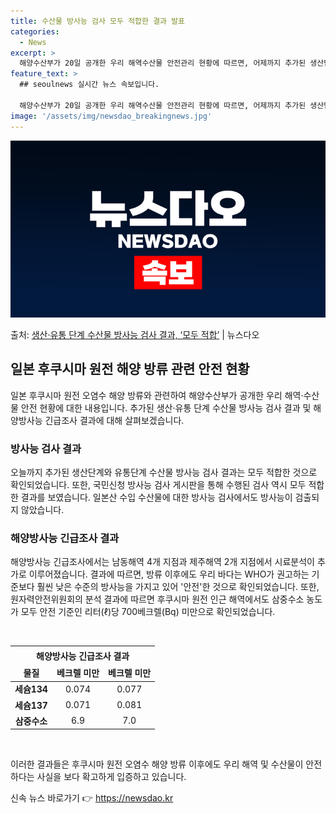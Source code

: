 ```yaml
---
title: 수산물 방사능 검사 모두 적합한 결과 발표
categories:
  - News
excerpt: >
  해양수산부가 20일 공개한 우리 해역수산물 안전관리 현황에 따르면, 어제까지 추가된 생산단계와 유통단계 수산…
feature_text: >
  ## seoulnews 실시간 뉴스 속보입니다.

  해양수산부가 20일 공개한 우리 해역수산물 안전관리 현황에 따르면, 어제까지 추가된 생산단계와 유통단계 수산…
image: '/assets/img/newsdao_breakingnews.jpg'
---
```


![뉴스다오 속보](/assets/img/newsdao_breakingnews.jpg)

<p>출처: <a href="https://newsdao.kr/2841" rel="dofollow">생산·유통 단계 수산물 방사능 검사 결과, ‘모두 적합’</a> | 뉴스다오</p>

<h2 data-ke-size="size26">일본 후쿠시마 원전 해양 방류 관련 안전 현황</h2>
<p data-ke-size="size16">일본 후쿠시마 원전 오염수 해양 방류와 관련하여 해양수산부가 공개한 우리 해역·수산물 안전 현황에 대한 내용입니다. 추가된 생산·유통 단계 수산물 방사능 검사 결과 및 해양방사능 긴급조사 결과에 대해 살펴보겠습니다.</p>

<h3>방사능 검사 결과</h3>
<p data-ke-size="size16">오늘까지 추가된 생산단계와 유통단계 수산물 방사능 검사 결과는 모두 적합한 것으로 확인되었습니다. 또한, 국민신청 방사능 검사 게시판을 통해 수행된 검사 역시 모두 적합한 결과를 보였습니다. 일본산 수입 수산물에 대한 방사능 검사에서도 방사능이 검출되지 않았습니다.</p>

<h3>해양방사능 긴급조사 결과</h3>
<p data-ke-size="size16">해양방사능 긴급조사에서는 남동해역 4개 지점과 제주해역 2개 지점에서 시료분석이 추가로 이루어졌습니다. 결과에 따르면, 방류 이후에도 우리 바다는 WHO가 권고하는 기준보다 훨씬 낮은 수준의 방사능을 가지고 있어 '안전'한 것으로 확인되었습니다. 또한, 원자력안전위원회의 분석 결과에 따르면 후쿠시마 원전 인근 해역에서도 삼중수소 농도가 모두 안전 기준인 리터(ℓ)당 700베크렐(Bq) 미만으로 확인되었습니다.</p>

<p data-ke-size="size16">&nbsp;</p>
<table>
	<thead>
		<tr>
			<th colspan="3" style="text-align: center; height: 23px;"><b>해양방사능 긴급조사 결과</b></th>
		</tr>
		<tr>
			<td style="text-align: center; height: 17px;"><b>물질</b></td>
			<td style="text-align: center; height: 17px;"><b>베크렐 미만</b></td>
			<td style="text-align: center; height: 17px;"><b>베크렐 미만</b></td>
		</tr>
	</thead>
	<tbody>
		<tr>
			<td style="text-align: center; height: 17px;"><b>세슘134</b></td>
			<td style="text-align: center; height: 17px;">0.074</td>
			<td style="text-align: center; height: 17px;">0.077</td>
		</tr>
		<tr>
			<td style="text-align: center; height: 17px;"><b>세슘137</b></td>
			<td style="text-align: center; height: 17px;">0.071</td>
			<td style="text-align: center; height: 17px;">0.081</td>
		</tr>
		<tr>
			<td style="text-align: center; height: 17px;"><b>삼중수소</b></td>
			<td style="text-align: center; height: 17px;">6.9</td>
			<td style="text-align: center; height: 17px;">7.0</td>
		</tr>
	</tbody>
</table>
<p data-ke-size="size16">&nbsp;</p>

<p data-ke-size="size16">이러한 결과들은 후쿠시마 원전 오염수 해양 방류 이후에도 우리 해역 및 수산물이 안전하다는 사실을 보다 확고하게 입증하고 있습니다.</p> 

신속 뉴스 바로가기 👉 <a href="https://newsdao.kr" rel="dofollow">https://newsdao.kr</a>


